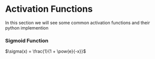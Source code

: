 # Activation Functions
In this section we will see some common activation functions and their python implemention


### Sigmoid Function
$\sigma(x) = \frac{1}{1 + \pow{e}{-x}}$
